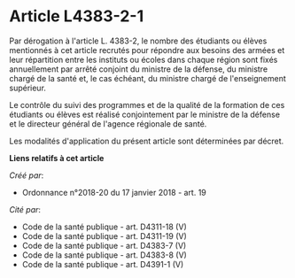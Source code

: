 # Article L4383-2-1

Par dérogation à l'article L. 4383-2, le nombre des étudiants ou élèves mentionnés à cet article recrutés pour répondre aux
besoins des armées et leur répartition entre les instituts ou écoles dans chaque région sont fixés annuellement par arrêté
conjoint du ministre de la défense, du ministre chargé de la santé et, le cas échéant, du ministre chargé de l'enseignement
supérieur.

Le contrôle du suivi des programmes et de la qualité de la formation de ces étudiants ou élèves est réalisé conjointement par
le ministre de la défense et le directeur général de l'agence régionale de santé.

Les modalités d'application du présent article sont déterminées par décret.

**Liens relatifs à cet article**

_Créé par_:

  - Ordonnance n°2018-20 du 17 janvier 2018 - art. 19

_Cité par_:

  - Code de la santé publique - art. D4311-18 (V)
  - Code de la santé publique - art. D4311-19 (V)
  - Code de la santé publique - art. D4383-7 (V)
  - Code de la santé publique - art. D4383-8 (V)
  - Code de la santé publique - art. D4391-1 (V)
